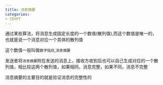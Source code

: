 ```yaml
---
title: 消息摘要
categories:
- CRYPT
---
```



通过某些算法，将消息生成固定长度的一个数值(散列值),而这个数值是唯一的，也就是说一个消息对应一个具体的散列值


这个数值一般叫做`数字指纹`,`消息摘要`

发送者将`消息摘要`附在发送的消息上，接收方收到后也可以自己生成对应的一个散列值，相比较这两个散列值，如果相同，消息完整，如果不同，消息不完整

消息摘要的主要目的就是验证消息的完整性的